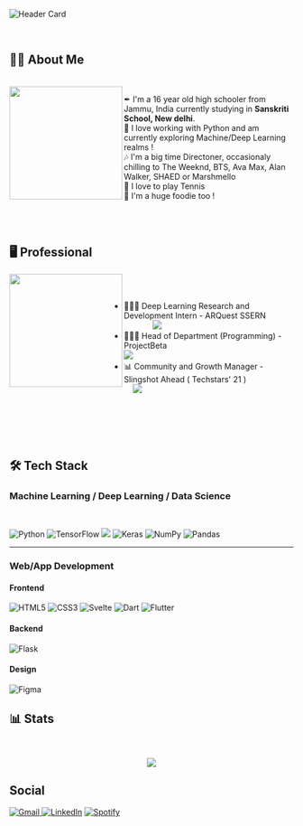 <!-- Beginning -->


<!-- Header Card -->
![Header Card](https://user-images.githubusercontent.com/59497243/136092461-0e085f7c-ee75-4622-8c5a-5abb4a7f7411.png)

<!-- Blank Space -->
</br>


<!-- About Me Header -->

## 👨‍💻 About Me 


<!-- Blank Space -->
</br>


<!-- Octocat -->
<img align ="left" src = "https://user-images.githubusercontent.com/59497243/133923539-64ed8ef3-e392-4f50-8773-325e68b91f21.png" width = auto height = 200 > 


<!-- Blank Space -->



<!-- About Me text -->

<ul style="list-style-type:none;">
  <li >
    ✒ I'm a 16 year old high schooler from Jammu, India currently studying in <b>Sanskriti School, New delhi</b>. 
  </li>
  <li>
   🤖 I love working with Python and am currently exploring Machine/Deep Learning realms !
  </li>
  <li>
    🎶 I'm a big time Directoner, occasionaly chilling to The Weeknd, BTS, Ava Max, Alan Walker, SHAED or Marshmello
  </li>
  <li>
   🎾 I love to play Tennis 
  </li>
  <li>
  🍔 I'm a huge foodie too !
  </li>
</ul>

<!-- Blank Space -->
</br>
</br>



<!-- Professional -->

## 🖥 Professional

<!-- Octocat - Work -->
<img align ="left" src = "https://user-images.githubusercontent.com/59497243/133924859-91cd368f-07d9-4292-88d3-46c411bb54ff.png" width = auto height = 200 > 

</br>
</br>

<ul>
  <li>
    👨🏻‍💼 Deep Learning Research and Development Intern  -  ARQuest SSERN   &nbsp &nbsp &nbsp &nbsp  &nbsp &nbsp &nbsp &nbsp &nbsp &nbsp &nbsp &nbsp  &nbsp<img src = "https://img.shields.io/badge/Status-Ended-brightgreen">
  </li>
  <li>
    👨🏻‍💻 Head of Department (Programming) - ProjectBeta  &nbsp &nbsp &nbsp &nbsp &nbsp &nbsp &nbsp &nbsp &nbsp &nbsp &nbsp &nbsp &nbsp &nbsp &nbsp &nbsp &nbsp &nbsp &nbsp &nbsp &nbsp &nbsp &nbsp &nbsp &nbsp &nbsp <img src = "https://img.shields.io/badge/Status-Ongoing-orange">
  </li>
  <li>
    📊 Community and Growth Manager - Slingshot Ahead ( Techstars' 21 ) &nbsp &nbsp &nbsp &nbsp &nbsp &nbsp &nbsp &nbsp &nbsp &nbsp &nbsp &nbsp <img src = "https://img.shields.io/badge/Status-Ended-brightgreen">
  </li>
</ul>


<!-- Blank Space -->
</br>
</br>
</br>
</br>

    
<!-- Tech Stack-->

## 🛠 Tech Stack


### Machine Learning / Deep Learning / Data Science

</br>

<img alt="Python" src="https://img.shields.io/badge/python-%2314354C.svg?style=for-the-badge&logo=python&logoColor=white"/> <img alt="TensorFlow" src="https://img.shields.io/badge/TensorFlow-%23FF6F00.svg?style=for-the-badge&logo=TensorFlow&logoColor=white" /> <img src = "https://img.shields.io/badge/scikit--learn-%23F7931E.svg?style=for-the-badge&logo=scikit-learn&logoColor=white"> ![Keras](https://img.shields.io/badge/Keras-%23D00000.svg?style=for-the-badge&logo=Keras&logoColor=white) ![NumPy](https://img.shields.io/badge/numpy-%23013243.svg?style=for-the-badge&logo=numpy&logoColor=white) ![Pandas](https://img.shields.io/badge/pandas-%23150458.svg?style=for-the-badge&logo=pandas&logoColor=white)


<hr>

### Web/App Development

#### Frontend



<img alt="HTML5" src="https://img.shields.io/badge/html5-%23E34F26.svg?style=for-the-badge&logo=html5&logoColor=white"/> <img alt="CSS3" src="https://img.shields.io/badge/css3-%231572B6.svg?style=for-the-badge&logo=css3&logoColor=white"/> <!--![JavaScript](https://img.shields.io/badge/javascript-%23323330.svg?style=for-the-badge&logo=javascript&logoColor=%23F7DF1E)--> ![Svelte](https://img.shields.io/badge/svelte-%23f1413d.svg?style=for-the-badge&logo=svelte&logoColor=white) ![Dart](https://img.shields.io/badge/Dart-0175C2?style=for-the-badge&logo=dart&logoColor=white) ![Flutter](https://img.shields.io/badge/Flutter-02569B?style=for-the-badge&logo=flutter&logoColor=white)

#### Backend

</hr>

![Flask](https://img.shields.io/badge/flask-%23000.svg?style=for-the-badge&logo=flask&logoColor=white) <!--![Firebase](https://img.shields.io/badge/firebase-ffca28?style=for-the-badge&logo=firebase&logoColor=black)-->

#### Design

<img alt="Figma" src="https://img.shields.io/badge/figma-%23F24E1E.svg?style=for-the-badge&logo=figma&logoColor=white"/>

</hr>



<br>

## 📊 Stats

<br>

<p align = "center">
  <img  src = "https://github-readme-stats.vercel.app/api?username=AlphaLaser" > 
</p>

## Social 

<a href = "mailto: aditmagotra@gmail.com"> <img alt="Gmail" src="https://img.shields.io/badge/Gmail-D14836?style=for-the-badge&logo=gmail&logoColor=white" />
 </a>               <a href = "https://www.linkedin.com/in/adit-magotra-4854911ab/"><img alt="LinkedIn" src="https://img.shields.io/badge/linkedin-%230077B5.svg?style=for-the-badge&logo=linkedin&logoColor=white"/></a>
</a>    <a href = "https://open.spotify.com/playlist/29BzvZ9FSKbp9IypUxJ6fi?si=a0a465601e12463b"><img alt="Spotify" src="https://img.shields.io/badge/Spotify-1ED760?style=for-the-badge&logo=spotify&logoColor=white" />
</a>





<!-- Waitlist

<img alt="Figma" src="https://img.shields.io/badge/figma-%23F24E1E.svg?style=for-the-badge&logo=figma&logoColor=white"/>
<img alt="Flutter" src="https://img.shields.io/badge/Flutter-%2302569B.svg?style=for-the-badge&logo=Flutter&logoColor=white" /> <img alt="Firebase" src="https://img.shields.io/badge/firebase-%23039BE5.svg?style=for-the-badge&logo=firebase"/>  -->

